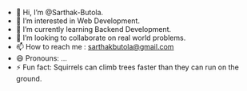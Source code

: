 - 👋 Hi, I’m @Sarthak-Butola.
- 👀 I’m interested in Web Development.
- 🌱 I’m currently learning Backend Development.
- 💞️ I’m looking to collaborate on real world problems.
- 📫 How to reach me : sarthakbutola@gmail.com
- 😄 Pronouns: ...
- ⚡ Fun fact: Squirrels can climb trees faster than they can run on the ground. 

<!---
Sarthak-Butola/Sarthak-Butola is a ✨ special ✨ repository because its `README.md` (this file) appears on your GitHub profile.
You can click the Preview link to take a look at your changes.
--->
